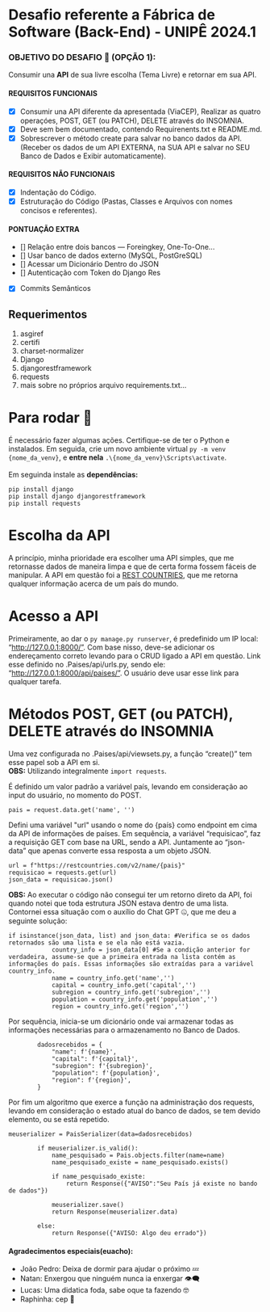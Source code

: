 
# Desafio referente a Fábrica de Software (Back-End) - UNIPÊ 2024.1 
### OBJETIVO DO DESAFIO :anger: (OPÇÃO 1):
Consumir una **API** de sua livre escolha (Tema Livre) e retornar em sua API.
#### REQUISITOS FUNCIONAIS
  
  - [x] Consumir una API diferente da apresentada (ViaCEP), Realizar as quatro operaçóes, POST, GET (ou PATCH), DELETE através do INSOMNIA.
  - [x] Deve sem bem documentado, contendo Requirenents.txt e README.md.
  - [x] Sobrescrever o método create para salvar no banco dados da API. (Receber os dados de um API EXTERNA, na SUA API e salvar no SEU Banco de Dados e Exibir automaticamente).
            
#### REQUISITOS NÃO FUNCIONAIS

  - [x] Indentação do Código.
  - [x] Estruturação do Código (Pastas, Classes e Arquivos con nomes concisos e referentes).

#### PONTUAÇÃO EXTRA
- [] Relação entre dois bancos — Foreingkey, One-To-One...
- [] Usar banco de dados externo (MySQL, PostGreSQL)
- [] Acessar um Dicionário Dentro do JSON
- [] Autenticação com Token do Django Res
- [x] Commits Semânticos

## Requerimentos
1. asgiref
2. certifi
3. charset-normalizer
4. Django
5. djangorestframework
6. requests
7. mais sobre no próprios arquivo requirements.txt...

# Para rodar :dizzy:
É necessário fazer algumas ações. Certifique-se de ter o Python e instalados. Em seguida, crie um novo ambiente virtual ```py -m venv {nome_da_venv}```, e __entre nela__ ```.\{nome_da_venv}\Scripts\activate```.
<br><br>
Em seguinda instale as __dependências:__
```
pip install django
pip install django djangorestframework
pip install requests
```





# Escolha da API
A princípio, minha prioridade era escolher uma API simples, que me retornasse dados de maneira limpa e que de certa forma fossem fáceis de manipular. A API em questão foi a [REST COUNTRIES](https://restcountries.com/), que me retorna qualquer informação acerca de um país do mundo.

# Acesso a API
Primeiramente, ao dar o ```py manage.py runserver```, é predefinido um IP local: “http://127.0.0.1:8000/”. Com base nisso, deve-se adicionar os endereçamento correto levando para o CRUD ligado a API em questão. Link esse definido no .Paises/api/urls.py, sendo ele: “http://127.0.0.1:8000/api/paises/”. O usuário deve usar esse link para qualquer tarefa. 

# Métodos POST, GET (ou PATCH), DELETE através do INSOMNIA
Uma vez configurada no .Paises/api/viewsets.py, a função “create()” tem esse papel sob a API em si. 
<br>
__OBS:__ Utilizando integralmente ```import requests```.

É definido um valor padrão a variável país, levando em consideração ao input do usuário, no momento do POST.
```
pais = request.data.get('name', '')
```


Defini uma variável "url" usando o nome do {país} como endpoint em cima da API de informações de países. Em sequência, a variável “requisicao”, faz a requisição GET com base na URL, sendo a API. Juntamente ao “json-data” que apenas converte essa resposta a um objeto JSON. 
```
url = f"https://restcountries.com/v2/name/{pais}"
requisicao = requests.get(url)
json_data = requisicao.json()
```

__OBS:__ Ao executar o código não consegui ter um retorno direto da API, foi quando notei que toda estrutura JSON estava dentro de uma lista. Contornei essa situação com o auxílio do Chat GPT :zipper_mouth_face:, que me deu a seguinte solução:
```
if isinstance(json_data, list) and json_data: #Verifica se os dados retornados são uma lista e se ela não está vazia.
            country_info = json_data[0] #Se a condição anterior for verdadeira, assume-se que a primeira entrada na lista contém as informações do país. Essas informações são extraídas para a variável country_info.  
            name = country_info.get('name','')
            capital = country_info.get('capital','')
            subregion = country_info.get('subregion','')
            population = country_info.get('population','')
            region = country_info.get('region','')
```

Por sequência, inicia-se um dicionário onde vai armazenar todas as informações necessárias para o armazenamento no Banco de Dados.
```
        dadosrecebidos = {             
            "name": f'{name}',
            "capital": f'{capital}',
            "subregion": f'{subregion}',
            "population": f'{population}',
            "region": f'{region}',
        }
```

Por fim um algoritmo que exerce a função na administração dos requests, levando em consideração o estado atual do banco de dados, se tem devido elemento, ou se está repetido.
```
meuserializer = PaisSerializer(data=dadosrecebidos)

        if meuserializer.is_valid():
            name_pesquisado = Pais.objects.filter(name=name)
            name_pesquisado_existe = name_pesquisado.exists()

            if name_pesquisado_existe:
                return Response({"AVISO":"Seu País já existe no bando de dados"})
            
            meuserializer.save()
            return Response(meuserializer.data)
            
        else:
            return Response({"AVISO: Algo deu errado"})
```


 #### Agradecimentos especiais(euacho):
- João Pedro: Deixa de dormir para ajudar o próximo :zzz:
- Natan: Enxergou que ninguém nunca ia enxergar :eye_speech_bubble:
- Lucas: Uma didatica foda, sabe oque ta fazendo :nerd_face:
- Raphinha: cep :wrestling:














